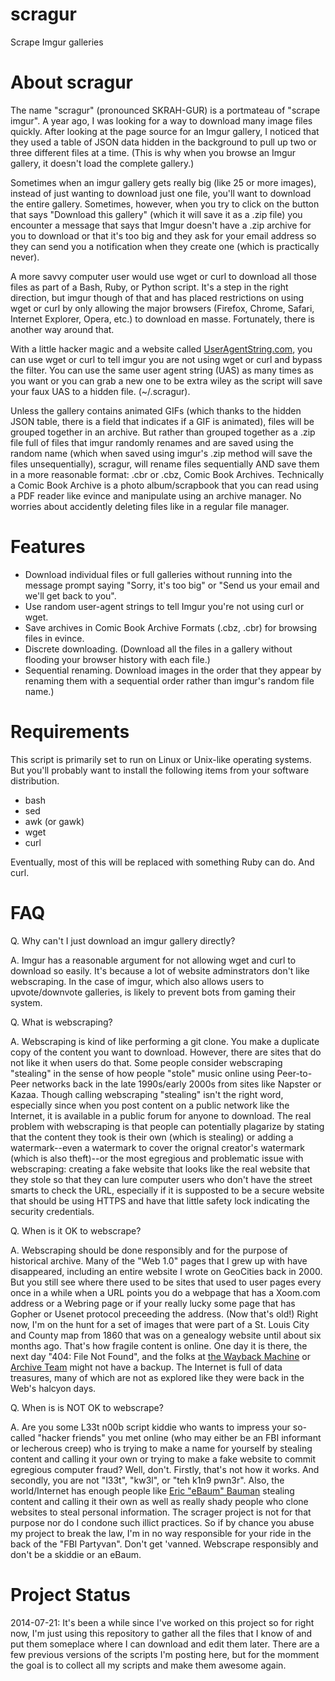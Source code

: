 scragur
=======

Scrape Imgur galleries

About scragur
=============
The name "scragur" (pronounced SKRAH-GUR) is a portmateau of "scrape imgur".  A year ago, I was looking for a way to download many image files quickly.  After looking at the page source for an Imgur gallery, I noticed that they used a table of JSON data hidden in the background to pull up two or three different files at a time. (This is why when you browse an Imgur gallery, it doesn't load the complete gallery.)

Sometimes when an imgur gallery gets really big (like 25 or more images), instead of just wanting to download just one file, you'll want to download the entire gallery.  Sometimes, however, when you try to click on the button that says "Download this gallery" (which it will save it as a .zip file) you encounter a message that says that Imgur doesn't have a .zip archive for you to download or that it's too big and they ask for your email address so they can send you a notification when they create one (which is practically never).

A more savvy computer user would use wget or curl to download all those files as part of a Bash, Ruby, or Python script.  It's a step in the right direction, but imgur though of that and has placed restrictions on using wget or curl by only allowing the major browsers (Firefox, Chrome, Safari, Internet Explorer, Opera, etc.) to download en masse.  Fortunately, there is another way around that.

With a little hacker magic and a website called <a href="http://www.useragentstring.com/">UserAgentString.com</a>, you can use wget or curl to tell imgur you are not using wget or curl and bypass the filter. You can use the same user agent string (UAS) as many times as you want or you can grab a new one to be extra wiley as the script will save your faux UAS to a hidden file. (~/.scragur).

Unless the gallery contains animated GIFs (which thanks to the hidden JSON table, there is a field that indicates if a GIF is animated), files will be grouped together in an archive.  But rather than grouped together as a .zip file full of files that imgur randomly renames and are saved using the random name (which when saved using imgur's .zip method will save the files unsequentially), scragur, will rename files sequentially AND save them in a more reasonable format: .cbr or .cbz, Comic Book Archives.  Technically a Comic Book Archive is a photo album/scrapbook that you can read using a PDF reader like evince and manipulate using an archive manager.  No worries about accidently deleting files like in a regular file manager. 

Features
========
* Download individual files or full galleries without running into the message prompt saying "Sorry, it's too big" or "Send us your email and we'll get back to you".
* Use random user-agent strings to tell Imgur you're not using curl or wget.
* Save archives in Comic Book Archive Formats (.cbz, .cbr) for browsing files in evince.
* Discrete downloading. (Download all the files in a gallery without flooding your browser history with each file.)
* Sequential renaming.  Download images in the order that they appear by renaming them with a sequential order rather than imgur's random file name.)


Requirements
============
This script is primarily set to run on Linux or Unix-like operating systems.  But you'll probably want to install the following items from your software distribution.

* bash
* sed
* awk (or gawk)
* wget
* curl

Eventually, most of this will be replaced with something Ruby can do.  And curl.

FAQ
===
Q. Why can't I just download an imgur gallery directly?

A. Imgur has a reasonable argument for not allowing wget and curl to download so easily.  It's because a lot of website adminstrators don't like webscraping.  In the case of imgur, which also allows users to upvote/downvote galleries, is likely to prevent bots from gaming their system.

Q. What is webscraping?

A. Webscraping is kind of like performing a git clone.  You make a duplicate copy of the content you want to download.  However, there are sites that do not like it when users do that.  Some people consider webscraping "stealing" in the sense of how people "stole" music online using Peer-to-Peer networks back in the late 1990s/early 2000s from sites like Napster or Kazaa.  Though calling webscraping "stealing" isn't the right word, especially since when you post content on a public network like the Internet, it is available in a public forum for anyone to download.  The real problem with webscraping is that people can potentially plagarize by stating that the content they took is their own (which is stealing) or adding a watermark--even a watermark to cover the orignal creator's watermark (which is also theft)--or the most egregious and problematic issue with webscraping: creating a fake website that looks like the real website that they stole so that they can lure computer users who don't have the street smarts to check the URL, especially if it is supposted to be a secure website that should be using HTTPS and have that little safety lock indicating the security credentials.

Q. When is it OK to webscrape?

A. Webscraping should be done responsibly and for the purpose of historical archive.  Many of the "Web 1.0" pages that I grew up with have disappeared, including an entire website I wrote on GeoCities back in 2000.  But you still see where there used to be sites that used to user pages every once in a while when a URL points you do a webpage that has a Xoom.com address or a Webring page or if your really lucky some page that has Gopher or Usenet protocol preceeding the address.  (Now that's old!)  Right now, I'm on the hunt for a set of images that were part of a St. Louis City and County map from 1860 that was on a genealogy website until about six months ago.  That's how fragile content is online.  One day it is there, the next day "404: File Not Found", and the folks at <a href="https://archive.org/">the Wayback Machine</a> or <a href="http://archiveteam.org/">Archive Team</a> might not have a backup.  The Internet is full of data treasures, many of which are not as explored like they were back in the Web's halcyon days.

Q. When is is NOT OK to webscrape?

A. Are you some L33t n00b script kiddie who wants to impress your so-called "hacker friends" you met online (who may either be an FBI informant or lecherous creep) who is trying to make a name for yourself by stealing content and calling it your own or trying to make a fake website to commit egregious computer fraud?  Well, don't.  Firstly, that's not how it works.  And secondly, you are not "l33t", "kw3l", or "teh k1n9 pwn3r".  Also, the world/Internet has enough people like <a href="https://www.youtube.com/watch?v=BijChf8ROJU">Eric "eBaum" Bauman</a> stealing content and calling it their own as well as really shady people who clone websites to steal personal information.  The scrager project is not for that purpose nor do I condone such illict practices.  So if by chance you abuse my project to break the law, I'm in no way responsible for your ride in the back of the "FBI Partyvan".  Don't get 'vanned.  Webscrape responsibly and don't be a skiddie or an eBaum.

Project Status
==============
2014-07-21: It's been a while since I've worked on this project so for right now, I'm just using this repository to gather all the files that I know of and put them someplace where I can download and edit them later.  There are a few previous versions of the scripts I'm posting here, but for the momment the goal is to collect all my scripts and make them awesome again.

